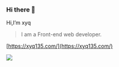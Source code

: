 ### Hi there 👋

<!-- **135xyq/135xyq** is a ✨ _special_ ✨ repository because its `README.md` (this file) appears on your GitHub profile. -->

<!-- Here are some ideas to get you started:

- 🔭 I’m currently working on ...
- 🌱 I’m currently learning ...
- 👯 I’m looking to collaborate on ...
- 🤔 I’m looking for help with ...
- 💬 Ask me about ...
- 📫 How to reach me: ...
- 😄 Pronouns: ...
- ⚡ Fun fact: ...
 -->

Hi,I’m xyq                             
> I am a Front-end web developer.

[https://xyq135.com/](https://xyq135.com/)

![](https://github-readme-stats.vercel.app/api?username=135xyq&theme=dark)
